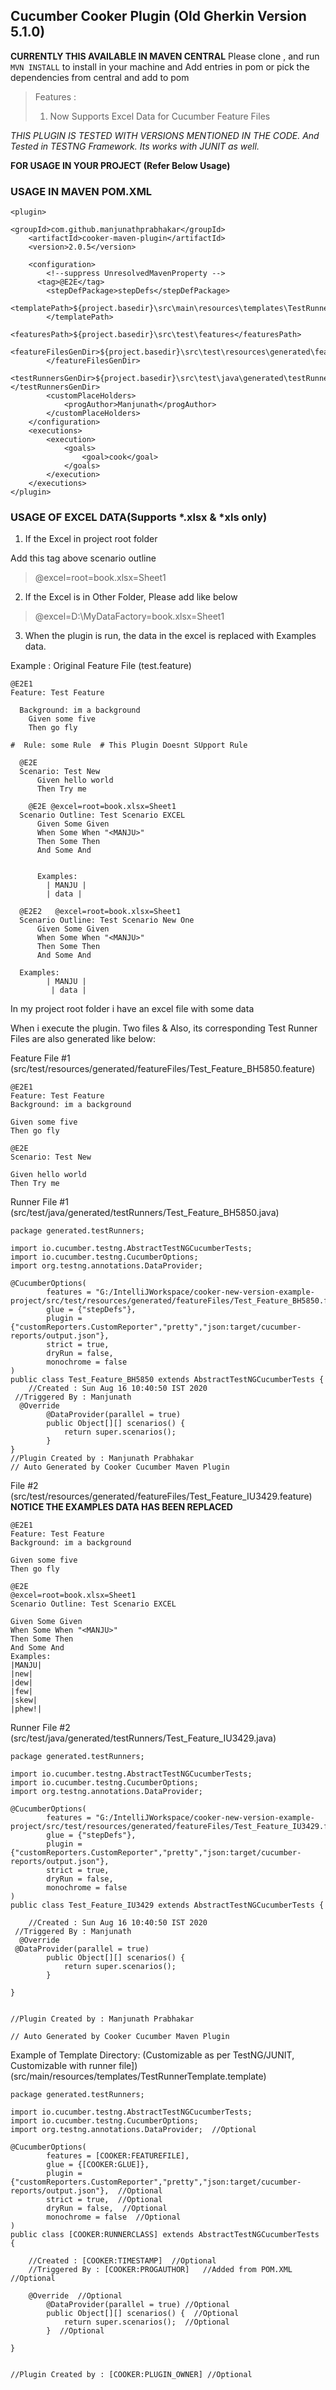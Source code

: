 ## Cucumber Cooker Plugin (Old Gherkin Version 5.1.0)

**CURRENTLY THIS AVAILABLE IN MAVEN CENTRAL**
Please clone , and run `MVN INSTALL` to install in your machine and Add entries in pom or pick the dependencies from central and add to pom

> Features : 
> 1. Now Supports Excel Data for Cucumber Feature Files


*THIS PLUGIN IS TESTED WITH VERSIONS MENTIONED IN THE CODE.
And Tested in TESTNG Framework. Its works with JUNIT as well.*


**FOR USAGE IN YOUR PROJECT (Refer Below Usage)**

### USAGE IN MAVEN POM.XML

    <plugin>
                            <groupId>com.github.manjunathprabhakar</groupId>  
        <artifactId>cooker-maven-plugin</artifactId>  
        <version>2.0.5</version>  
          
        <configuration>  
            <!--suppress UnresolvedMavenProperty -->  
          <tag>@E2E</tag>  
            <stepDefPackage>stepDefs</stepDefPackage>  
            <templatePath>${project.basedir}\src\main\resources\templates\TestRunnerTemplate.template  
            </templatePath>  
            <featuresPath>${project.basedir}\src\test\features</featuresPath>  
            <featureFilesGenDir>${project.basedir}\src\test\resources\generated\featureFiles\  
            </featureFilesGenDir>  
            <testRunnersGenDir>${project.basedir}\src\test\java\generated\testRunners\</testRunnersGenDir>  
            <customPlaceHolders>  
                <progAuthor>Manjunath</progAuthor>  
            </customPlaceHolders>  
        </configuration>  
        <executions>  
            <execution>  
                <goals>  
                    <goal>cook</goal>  
                </goals>  
            </execution>  
        </executions>
    </plugin>
            
            
  ### USAGE OF EXCEL DATA(Supports *.xlsx & *xls only)

1. If the Excel in project root folder

Add this tag above scenario outline 

> @excel=root=book.xlsx=Sheet1

2. If the Excel is in Other Folder, Please add like below

> @excel=D:\MyDataFactory=book.xlsx=Sheet1

3. When the plugin is run, the data in the excel is replaced with Examples data.

Example : 
Original Feature File (test.feature)

    @E2E1  
    Feature: Test Feature  
      
      Background: im a background  
        Given some five  
        Then go fly  
      
    #  Rule: some Rule  # This Plugin Doesnt SUpport Rule
      
      @E2E  
      Scenario: Test New  
          Given hello world  
          Then Try me  
      
        @E2E @excel=root=book.xlsx=Sheet1  
      Scenario Outline: Test Scenario EXCEL  
          Given Some Given  
          When Some When "<MANJU>"  
          Then Some Then  
          And Some And  
      
      
          Examples:  
            | MANJU |  
            | data |  
      
      @E2E2   @excel=root=book.xlsx=Sheet1 
      Scenario Outline: Test Scenario New One  
          Given Some Given  
          When Some When "<MANJU>"  
          Then Some Then  
          And Some And  
          
      Examples:  
            | MANJU |  
             | data |

In my project root folder i have an excel file with some data

When i execute the plugin.
Two files & Also, its corresponding Test Runner Files are also generated  like below: 

Feature File #1 (src/test/resources/generated/featureFiles/Test_Feature_BH5850.feature)

    @E2E1  
    Feature: Test Feature  
    Background: im a background  
      
    Given some five  
    Then go fly  
      
    @E2E  
    Scenario: Test New  
      
    Given hello world  
    Then Try me

Runner File #1 (src/test/java/generated/testRunners/Test_Feature_BH5850.java)

    package generated.testRunners;  
      
    import io.cucumber.testng.AbstractTestNGCucumberTests;  
    import io.cucumber.testng.CucumberOptions;  
    import org.testng.annotations.DataProvider;  
      
    @CucumberOptions(  
            features = "G:/IntelliJWorkspace/cooker-new-version-example-project/src/test/resources/generated/featureFiles/Test_Feature_BH5850.feature",  
            glue = {"stepDefs"},  
            plugin = {"customReporters.CustomReporter","pretty","json:target/cucumber-reports/output.json"},  
            strict = true,  
            dryRun = false,  
            monochrome = false  
    )  
    public class Test_Feature_BH5850 extends AbstractTestNGCucumberTests { 
        //Created : Sun Aug 16 10:40:50 IST 2020  
     //Triggered By : Manjunath  
      @Override  
            @DataProvider(parallel = true)  
            public Object[][] scenarios() {  
                return super.scenarios();  
            }  
    }    
    //Plugin Created by : Manjunath Prabhakar 
    // Auto Generated by Cooker Cucumber Maven Plugin

File #2 (src/test/resources/generated/featureFiles/Test_Feature_IU3429.feature)
**NOTICE THE EXAMPLES DATA HAS BEEN REPLACED**

    @E2E1  
    Feature: Test Feature  
    Background: im a background  
      
    Given some five  
    Then go fly  
      
    @E2E  
    @excel=root=book.xlsx=Sheet1  
    Scenario Outline: Test Scenario EXCEL  
      
    Given Some Given  
    When Some When "<MANJU>"  
    Then Some Then  
    And Some And  
    Examples:  
    |MANJU|  
    |new|  
    |dew|  
    |few|  
    |skew|  
    |phew!|


Runner File #2 (src/test/java/generated/testRunners/Test_Feature_IU3429.java)

    package generated.testRunners;  
      
    import io.cucumber.testng.AbstractTestNGCucumberTests;  
    import io.cucumber.testng.CucumberOptions;  
    import org.testng.annotations.DataProvider;  
      
    @CucumberOptions(  
            features = "G:/IntelliJWorkspace/cooker-new-version-example-project/src/test/resources/generated/featureFiles/Test_Feature_IU3429.feature",  
            glue = {"stepDefs"},  
            plugin = {"customReporters.CustomReporter","pretty","json:target/cucumber-reports/output.json"},  
            strict = true,  
            dryRun = false,  
            monochrome = false  
    )  
    public class Test_Feature_IU3429 extends AbstractTestNGCucumberTests {  
      
        //Created : Sun Aug 16 10:40:50 IST 2020  
     //Triggered By : Manjunath  
      @Override  
     @DataProvider(parallel = true)  
            public Object[][] scenarios() {  
                return super.scenarios();  
            }  
      
    }  
      
      
    //Plugin Created by : Manjunath Prabhakar  
      
    // Auto Generated by Cooker Cucumber Maven Plugin


Example of Template Directory: (Customizable as per TestNG/JUNIT, Customizable with runner file])
(src/main/resources/templates/TestRunnerTemplate.template)

    package generated.testRunners;  
      
    import io.cucumber.testng.AbstractTestNGCucumberTests;  
    import io.cucumber.testng.CucumberOptions;  
    import org.testng.annotations.DataProvider;  //Optional
      
    @CucumberOptions(  
            features = [COOKER:FEATUREFILE],  
            glue = {[COOKER:GLUE]},  
            plugin = {"customReporters.CustomReporter","pretty","json:target/cucumber-reports/output.json"},  //Optional
            strict = true,  //Optional
            dryRun = false,  //Optional
            monochrome = false  //Optional
    )  
    public class [COOKER:RUNNERCLASS] extends AbstractTestNGCucumberTests {  
      
        //Created : [COOKER:TIMESTAMP]  //Optional
        //Triggered By : [COOKER:PROGAUTHOR]   //Added from POM.XML //Optional
      
        @Override  //Optional
            @DataProvider(parallel = true) //Optional
            public Object[][] scenarios() {  //Optional
                return super.scenarios();  //Optional
            }  //Optional
      
    }  
      
      
    //Plugin Created by : [COOKER:PLUGIN_OWNER] //Optional
